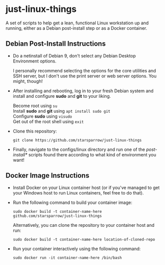 # just-linux-things
A set of scripts to help get a lean, functional Linux workstation up and running, either as a Debian post-install step or as a Docker container.

## Debian Post-Install Instructions

* Do a netinstall of Debian 9, don't select any Debian Desktop Environment options.  

  I personally recommend selecting the options for the core utilities and SSH server, but I don't use the print server or web server options. You might, though!

* After installing and rebooting, log in to your fresh Debian system and install and configure **sudo** and **git** to your liking.  
  
  Become root using `su`  
  Install **sudo** and **git** using `apt install sudo git`    
  Configure **sudo** using `visudo`  
  Get out of the root shell using `exit`

* Clone this repository:  

  `git clone https://github.com/starsparrow/just-linux-things`

* Finally, navigate to the configs/linux directory and run one of the _post-install\*_ scripts found there according to what kind of environment you want!


## Docker Image Instructions

* Install Docker on your Linux container host (or if you've managed to get your Windows host to run Linux containers, feel free to do that).
  
* Run the following command to build your container image:  
  
  `sudo docker build -t container-name-here github.com/starsparrow/just-linux-things`  
  
  Alternatively, you can clone the repository to your container host and run:  
  
  `sudo docker build -t container-name-here location-of-cloned-repo`

* Run your container interactively using the following command:  

  `sudo docker run -it container-name-here /bin/bash`  

